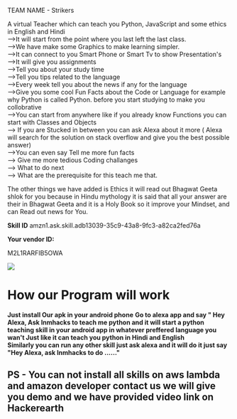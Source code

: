 TEAM NAME - Strikers


A virtual Teacher which can teach you Python, JavaScript and some ethics in English and Hindi<br> 
-->It will start from the point where you last left the last class.<br>
-->We have make some Graphics to make learning simpler.<br>
-->It can connect to you Smart Phone or Smart Tv to show Presentation's<br>
-->It will give you assignments<br>
-->Tell you about your study time<br>
-->Tell you tips related to the language<br>
-->Every week tell you about the news if any for the language<br> 
-->Give you some cool Fun Facts about the Code or Language for example why Python is called Python. before you start studying to make you collobrative<br>
-->You can start from anywhere like if you already know Functions you can start with Classes and Objects<br>
--> If you are Stucked in between you can ask Alexa about it more ( Alexa will  search for the solution on stack overflow and give you the best possible answer) <br>
-->You can even say Tell me more fun facts<br>
--> Give me more tedious Coding challanges<br>
--> What to do next <br>
--> What are the prerequisite for this teach me that.<br>

The other things we have added is Ethics it will read out Bhagwat Geeta shlok for you because in Hindu mythology it is said that all your answer are their in Bhagwat Geeta and it is a Holy Book so it improve your Mindset, and can Read out news for You.

<b>Skill ID</b>
amzn1.ask.skill.adb13039-35c9-43a8-9fc3-a82ca2fed76a

<b>Your vendor ID:</b> 

M2L1RARFIB5OWA

<img src="https://github.com/ojasgulati/LNMHacks-3.0-Submission/blob/master/Strikers/27732eef-2c8c-406a-9734-95134c71c89f.jpeg">

<h1>How our Program will work</h1>
<b>Just install Our apk in your android phone</b>
<b>Go to alexa app and say " Hey Alexa, Ask lnmhacks to teach me python<b> and it will start a python teaching skill in your android app in whatever preffered language you wan't Just like it can teach you python in Hindi and English
<br>
 Similarly you can run any other skill just ask alexa and it will do it just say "Hey Alexa, ask lnmhacks to do ......" <br>
 
 
 <h2>PS - You can not install all skills on aws lambda and amazon developer contact us we will give you demo and we have provided video link on Hackerearth </h2>
  
  
